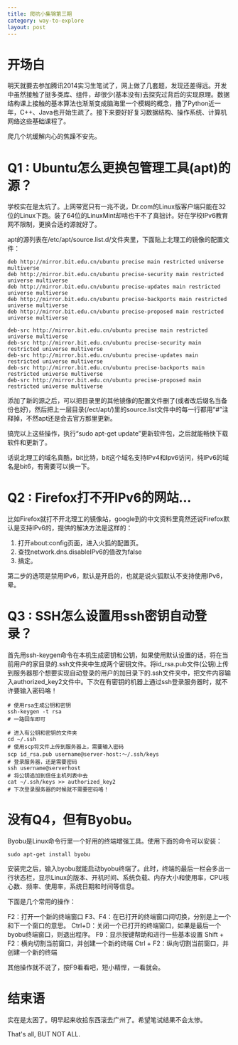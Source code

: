 ```yaml
---
title: 爬坑小集锦第三期
category: way-to-explore
layout: post
---
```


# 开场白

明天就要去参加腾讯2014实习生笔试了，网上做了几套题，发现还差得远。开发中虽然接触了挺多类库、组件，却很少(基本没有)去探究过背后的实现原理。数据结构课上接触的基本算法也渐渐变成脑海里一个模糊的概念，撸了Python近一年，C++、Java也开始生疏了。接下来要好好复习数据结构、操作系统、计算机网络这些基础课程了。

爬几个坑缓解内心的焦躁不安先。

# Q1 : Ubuntu怎么更换包管理工具(apt)的源？

学校实在是太坑了。上网带宽只有一兆不说，Dr.com的Linux版客户端只能在32位的Linux下跑。装了64位的LinuxMint却啥也干不了真拙计。好在学校IPv6教育网不限制，更换合适的源就好了。

apt的源列表在/etc/apt/source.list.d/文件夹里，下面贴上北理工的镜像的配置文件：

    deb http://mirror.bit.edu.cn/ubuntu precise main restricted universe multiverse
    deb http://mirror.bit.edu.cn/ubuntu precise-security main restricted universe multiverse
    deb http://mirror.bit.edu.cn/ubuntu precise-updates main restricted universe multiverse
    deb http://mirror.bit.edu.cn/ubuntu precise-backports main restricted universe multiverse
    deb http://mirror.bit.edu.cn/ubuntu precise-proposed main restricted universe multiverse
    
    deb-src http://mirror.bit.edu.cn/ubuntu precise main restricted universe multiverse
    deb-src http://mirror.bit.edu.cn/ubuntu precise-security main restricted universe multiverse
    deb-src http://mirror.bit.edu.cn/ubuntu precise-updates main restricted universe multiverse
    deb-src http://mirror.bit.edu.cn/ubuntu precise-backports main restricted universe multiverse
    deb-src http://mirror.bit.edu.cn/ubuntu precise-proposed main restricted universe multiverse

添加了新的源之后，可以把目录里的其他镜像的配置文件删了(或者改后缀名当备份也好)，然后把上一层目录(/ect/apt/)里的source.list文件中的每一行都用“#”注释掉，不然apt还是会去官方那里更新。

搞完以上这些操作，执行“sudo apt-get update”更新软件包，之后就能畅快下载软件和更新了。

话说北理工的域名真酷，bit比特，bit这个域名支持IPv4和Ipv6访问，纯IPv6的域名是bit6，有需要可以换一下。

# Q2 : Firefox打不开IPv6的网站…

比如Firefox就打不开北理工的镜像站，google到的中文资料里竟然还说Firefox默认是支持IPv6的，提供的解决方法是这样的：

1. 打开about:config页面，进入火狐的配置页。
2. 查找network.dns.disableIPv6的值改为false
3. 搞定。

第二步的选项是禁用IPv6，默认是开启的，也就是说火狐默认不支持使用IPv6，晕。

# Q3 : SSH怎么设置用ssh密钥自动登录？

首先用ssh-keygen命令在本机生成密钥和公钥，如果使用默认设置的话，将在当前用户的家目录的.ssh文件夹中生成两个密钥文件。将id_rsa.pub文件(公钥)上传到服务器那个想要实现自动登录的用户的加目录下的.ssh文件夹中，把文件内容输入authorized_key2文件中。下次在有密钥的机器上通过ssh登录服务器时，就不许要输入密码咯！

    # 使用rsa生成公钥和密钥
    ssh-keygen -t rsa 
    # 一路回车即可
    
    # 进入有公钥和密钥的文件夹
    cd ~/.ssh 
    # 使用scp将文件上传到服务器上，需要输入密码
    scp id_rsa.pub username@server-host:～/.ssh/keys 
    # 登录服务器，还是需要密码
    ssh username@serverhost
    # 将公钥追加到信任主机列表中去
    cat ~/.ssh/keys >> authorized_key2
    # 下次登录服务器的时候就不需要密码咯！

# 没有Q4，但有Byobu。

Byobu是Linux命令行里一个好用的终端增强工具。使用下面的命令可以安装：

    sudo apt-get install byobu

安装完之后，输入byobu就能启动byobu终端了。此时，终端的最后一栏会多出一行状态栏，显示Linux的版本、开机时间、系统负载、内存大小和使用率，CPU核心数、频率、使用率，系统日期和时间等信息。

下面是几个常用的操作：

F2：打开一个新的终端窗口
F3、F4：在已打开的终端窗口间切换，分别是上一个和下一个窗口的意思。
Ctrl+D：关闭一个已打开的终端窗口，如果是最后一个byobu终端窗口，则退出程序。
F9：显示按键帮助和进行一些基本设置
Shift + F2：横向切割当前窗口，并创建一个新的终端
Ctrl + F2：纵向切割当前窗口，并创建一个新的终端

其他操作就不说了，按F9看看吧，短小精悍，一看就会。

# 结束语

实在是太困了。明早起来收拾东西滚去广州了。希望笔试结果不会太惨。

That's all, BUT NOT ALL.
